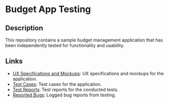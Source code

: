 # Budget App Testing

## Description

This repository contains a sample budget management application that has been independently tested for functionality and usability.

## Links

- [UX Specifications and Mockups](https://github.com/Martabtk/manual_testing_examples/blob/main/UX_Specs.png): UX specifications and mockups for the application.
- [Test Cases](https://docs.google.com/spreadsheets/d/11CLJaDg8iAJ6i0QIIMYN3Ra4EQQ-_iPc/edit?usp=drive_link): Test cases for the application.
- [Test Reports](https://docs.google.com/spreadsheets/d/1UAMFtLza0mU1nP7UI8JK9zdXm94P9nXI/edit?usp=drive_link): Test reports for the conducted tests.
- [Reported Bugs](https://docs.google.com/spreadsheets/d/12rlrq-tcto4VC7huCowOA5HPJqYLBtpu/edit?usp=drive_link): Logged bug reports from testing.


